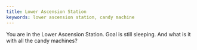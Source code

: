 ```yaml
---
title: Lower Ascension Station
keywords: lower ascension station, candy machine
---
```


You are in the Lower Ascension Station. Goal is still sleeping. And what is it with all the candy machines?
